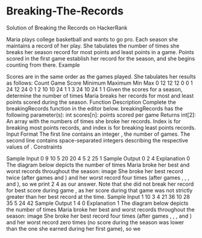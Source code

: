 # Breaking-The-Records
Solution of Breaking the Records on HackerRank

Maria plays college basketball and wants to go pro. Each season she maintains a record of her play. She tabulates the number of times she breaks her season record for most points and least points in a game. Points scored in the first game establish her record for the season, and she begins counting from there.
Example 

Scores are in the same order as the games played. She tabulates her results as follows:
                                     Count
    Game  Score  Minimum  Maximum   Min Max
     0      12     12       12       0   0
     1      24     12       24       0   1
     2      10     10       24       1   1
     3      24     10       24       1   1
Given the scores for a season, determine the number of times Maria breaks her records for most and least points scored during the season.
Function Description
Complete the breakingRecords function in the editor below.
breakingRecords has the following parameter(s):
int scores[n]: points scored per game
Returns
int[2]: An array with the numbers of times she broke her records. Index  is for breaking most points records, and index  is for breaking least points records.
Input Format
The first line contains an integer , the number of games. 
The second line contains  space-separated integers describing the respective values of .
Constraints


Sample Input 0
9
10 5 20 20 4 5 2 25 1
Sample Output 0
2 4
Explanation 0
The diagram below depicts the number of times Maria broke her best and worst records throughout the season:
image
She broke her best record twice (after games  and ) and her worst record four times (after games , , , and ), so we print 2 4 as our answer. Note that she did not break her record for best score during game , as her score during that game was not strictly greater than her best record at the time.
Sample Input 1
10
3 4 21 36 10 28 35 5 24 42
Sample Output 1
4 0
Explanation 1
The diagram below depicts the number of times Maria broke her best and worst records throughout the season:
image
She broke her best record four times (after games , , , and ) and her worst record zero times (no score during the season was lower than the one she earned during her first game), so we 
